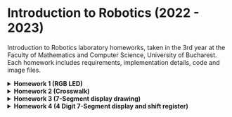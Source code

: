 # Introduction to Robotics (2022 - 2023)
Introduction to Robotics laboratory homeworks, taken in the 3rd year at the Faculty of Mathematics and Computer Science, University of Bucharest. Each homework includes requirements, implementation details, code and image files.

<details>

<summary>
<b>
Homework 1 (RGB LED)
</b>
</summary>
<br>

#### Task:

A separate potentiometer is used in controlling each color of the RGB LED (Red, Green and Blue). The control is done with digital electronics (the values of the potentiometers are read with Arduino, and the corresponding mapped values are written to the pins connected to the led).

#### Components:
  * Arduino Uno microcontroller board
  * Breadboard
  * RBG LED
  * Potentiometers (x3)
  * Resistors and wires (per logic)

#### The showcase video can be found [here](https://www.youtube.com/watch?v=5kBeWEaKKo8).

#### Photo of the setup:
<img src="/homework_1/h1_photo.jpg?raw=true" width=65% height=65% />

</details>

<details>

<summary>
<b>
Homework 2 (Crosswalk)
</b>
</summary>
<br>

#### Task:

Building the traffic lights for a crosswalk. Two LEDs are used to represent the traffic lights for pedestrians (red and green) and three LEDs are used to represent the traffic lights for cars (red, yellow and green). By default, the system will show green for cars and red for pedestrians. The button has the role of signaling a request from pedestrians for crossing the street (it has no effect if the system is already processing such a request). The buzzer will emit a beeping sound when it's green for pedestrians. There are 4 states which the system goes through:
  * State 1 (default, reinstated after state 4 ends): green light for cars, red light for people, no sounds. Duration: indefinite, changed by pressing the button.
  * State 2 (initiated by counting down 8 seconds after a button press): yellow light for cars, red for people and no sounds. Duration: 3 seconds.
  * State 3 (initiated after state 2 ends): red for cars, green for people and a beeping sound from the buzzer at a constant interval. Duration: 8 seconds.
  * State 4 (initiated after state 3 ends): red for cars, blinking green for people and a beeping sound from the buzzer, at a constant interval, faster than the beeping in state 3. This state lasts 4 seconds.

#### Components:
  * Arduino Uno microcontroller board
  * Breadboard
  * LEDs (x5)
  * Button
  * Buzzer
  * Resistors and wires (per logic)
  
#### The showcase video can be found [here](https://youtu.be/8GogUdYh78w).

#### Photo of the setup:
<img src="/homework_2/h2_photo.jpg?raw=true" width=65% height=65% />

</details>

<details>

<summary>
<b>
Homework 3 (7-Segment display drawing)
</b>
</summary>
<br>

#### Task:

Switching the state (On/Off) of each segment individually. The selection of the segment for change is done by moving between segments using a joystick. The movement between segments is natural (meaning they can jump from the current position only to neighbours, but without passing through "walls"). There are 2 states which the system goes through:
  * State 1 (default, but also initiated after a button press in State 2): Current position blinking. Can use the joystick to move from one position to neighbours. Short pressing the button toggles state 2. Long pressing the button in state 1 resets the entire display by turning all the segments OFF and moving the current position to the decimal point.
  * State 2 (initiated after a button press in State 1): The current segment stops blinking, adopting the state of the segment before selection (On or Off). Toggling the Y axis changes the segment state from ON to OFF or from OFF to ON. Clicking the joystick saves the segment state and exit back to state 1.

#### Components:
  * Arduino Uno microcontroller board
  * Breadboard 
  * 7-segment display
  * Joystick
  * Resistors and wires (per logic)
  
#### The showcase video can be found [here](https://youtu.be/0XTXCiz0oZc).

#### Photo of the setup:
<img src="/homework_3/h3_photo.jpg?raw=true" width=65% height=65% />

</details>

<details>

<summary>
<b>
Homework 4 (4 Digit 7-Segment display and shift register)
</b>
</summary>
<br>

#### Task:

One joystick axis is used to move through the 4 digit 7 segment display digits. The blinking DP LED shows the current position. When pressing the joystick button, the current position becomes locked in (DP LED stops blinking) and the other joystick axis is used to increment or decrement the digit shown. The digits shown are represented in hex (from 0 to F). Pressing the button again will save the chosen digit and return to the display digit selection phase. When long pressing the button while in the selection phase, the display will reset showing '0' on all digits and the current position is set to the rightmost digit. 

#### Components:
  * Arduino Uno microcontroller board
  * Breadboard 
  * 4 Digit 7-segment display
  * 74hc595 shift register
  * Joystick
  * Resistors and wires
  
#### The showcase video can be found [here](https://youtu.be/PeTJ198FaDI).

#### Photo of the setup:
<img src="/homework_4/h4_photo.jpg?raw=true" width=65% height=65% />

</details>
